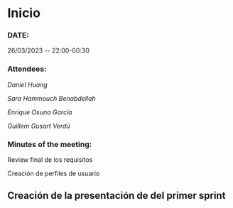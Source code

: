 # Inicio

### DATE:

26/03/2023 -- 22:00-00:30

### Attendees:

_Daniel Huang_

_Sara Hammouch Benabdellah_

_Enrique Osuna García_

_Guillem Gusart Verdú_

### Minutes of the meeting:

Review final de los requisitos

Creación de perfiles de usuario

## Creación de la presentación de del primer sprint
